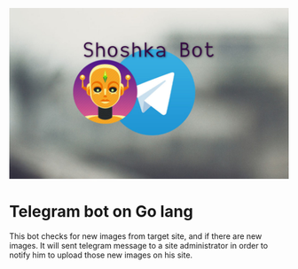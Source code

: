 ![php revival](https://raw.githubusercontent.com/SerhiiCho/shoshka-go/master/storage/cover.jpg)

# Telegram bot on Go lang

This bot checks for new images from target site, and if there are new images. It will sent telegram message to a site administrator in order to notify him to upload those new images on his site.